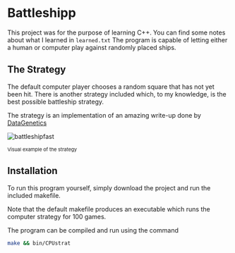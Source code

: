 # Battleshipp

This project was for the purpose of learning C++. You can find some notes about what I learned in `learned.txt` The program is capable of letting either a human or computer play against randomly placed ships.

## The Strategy
The default computer player chooses a random square that has not yet been hit. There is another strategy included which, to my knowledge, is the best possible battleship strategy.

The strategy is an implementation of an amazing write-up done by [DataGenetics](https://www.datagenetics.com/blog/december32011/)




![battleshipfast](https://user-images.githubusercontent.com/35354196/130553440-ef5f03fc-3da0-486d-8f02-17af0aea79c0.gif)

<p style="font-size:11px">Visual example of the strategy</p>



## Installation
To run this program yourself, simply download the project and run the included makefile.

Note that the default makefile produces an executable which runs the computer strategy for 100 games.

The program can be compiled and run using the command
```sh
make && bin/CPUstrat
```
